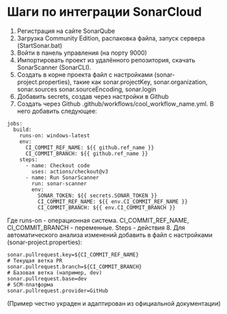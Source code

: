 # Шаги по интеграции SonarCloud
1. Регистрация на сайте SonarQube
2. Загрузка Community Edition, распаковка файла, запуск сервера (StartSonar.bat)
3. Войти в панель управления (на порту 9000)
4. Импортировать проект из удалённого репозитория, скачать SonarScanner (SonarCLI).
5. Создать в корне проекта файл с настройками (sonar-project.properties), такие как sonar.projectKey, sonar.organization, sonar.sources sonar.sourceEncoding, sonar.login
6. Добавить  secrets, создав через настройки в Github 
7. Создать через Github .github/workflows/cool_workflow_name.yml. В него добавить следующее:
```
jobs:
  build:
    runs-on: windows-latest
    env:
      CI_COMMIT_REF_NAME: ${{ github.ref_name }}
      CI_COMMIT_BRANCH: ${{ github.ref_name }}
    steps:
      - name: Checkout code
        uses: actions/checkout@v3
      - name: Run SonarScanner
        run: sonar-scanner
        env:
          SONAR_TOKEN: ${{ secrets.SONAR_TOKEN }}
          CI_COMMIT_REF_NAME: ${{ env.CI_COMMIT_REF_NAME }}
          CI_COMMIT_BRANCH: ${{ env.CI_COMMIT_BRANCH }}
```
Где runs-on - операционная система.
CI_COMMIT_REF_NAME, CI_COMMIT_BRANCH - переменные.
Steps - действия
8. Для автоматического анализа изменений добавить в файл с настройками (sonar-project.properties):
```# Уникальный ключ PR
sonar.pullrequest.key=${CI_COMMIT_REF_NAME}
# Текущая ветка PR
sonar.pullrequest.branch=${CI_COMMIT_BRANCH}
# Базовая ветка (например, dev)
sonar.pullrequest.base=dev
# SCM-платформа
sonar.pullrequest.provider=GitHub
```
(Пример честно украден и адаптирован из официальной документации)